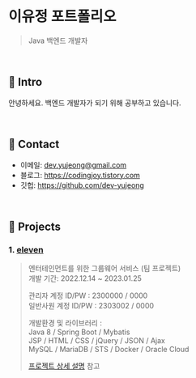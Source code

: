 # 이유정 포트폴리오
>Java 백엔드 개발자

</br>

## :pushpin: Intro
안녕하세요. 백엔드 개발자가 되기 위해 공부하고 있습니다. 

</br>

## :pushpin: Contact
- 이메일: dev.yujeong@gmail.com
- 블로그: https://codingjoy.tistory.com
- 깃헙: https://github.com/dev-yujeong

</br>

## :pushpin: Projects
### 1. [eleven](http://144.24.65.102/)
>엔터테인먼트를 위한 그룹웨어 서비스 (팀 프로젝트)  
>개발 기간: 2022.12.14 ~ 2023.01.25  
>
>관리자 계정 ID/PW : 2300000 / 0000  
>일반사원 계정 ID/PW : 2303002 / 0000  
>  
>개발환경 및 라이브러리 :  
>Java 8 / Spring Boot / Mybatis  
>JSP / HTML / CSS / jQuery / JSON / Ajax  
>MySQL / MariaDB / STS / Docker / Oracle Cloud  
>  
>[프로젝트 상세 설명](https://github.com/dev-yujeong/eleven) 참고
